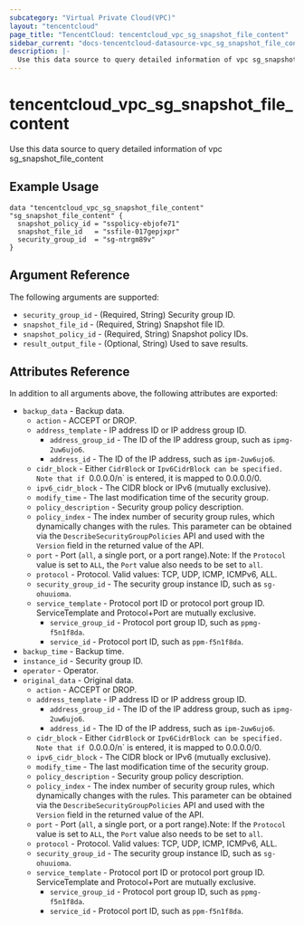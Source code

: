 ```yaml
---
subcategory: "Virtual Private Cloud(VPC)"
layout: "tencentcloud"
page_title: "TencentCloud: tencentcloud_vpc_sg_snapshot_file_content"
sidebar_current: "docs-tencentcloud-datasource-vpc_sg_snapshot_file_content"
description: |-
  Use this data source to query detailed information of vpc sg_snapshot_file_content
---
```


# tencentcloud_vpc_sg_snapshot_file_content

Use this data source to query detailed information of vpc sg_snapshot_file_content

## Example Usage

```hcl
data "tencentcloud_vpc_sg_snapshot_file_content" "sg_snapshot_file_content" {
  snapshot_policy_id = "sspolicy-ebjofe71"
  snapshot_file_id   = "ssfile-017gepjxpr"
  security_group_id  = "sg-ntrgm89v"
}
```

## Argument Reference

The following arguments are supported:

* `security_group_id` - (Required, String) Security group ID.
* `snapshot_file_id` - (Required, String) Snapshot file ID.
* `snapshot_policy_id` - (Required, String) Snapshot policy IDs.
* `result_output_file` - (Optional, String) Used to save results.

## Attributes Reference

In addition to all arguments above, the following attributes are exported:

* `backup_data` - Backup data.
  * `action` - ACCEPT or DROP.
  * `address_template` - IP address ID or IP address group ID.
    * `address_group_id` - The ID of the IP address group, such as `ipmg-2uw6ujo6`.
    * `address_id` - The ID of the IP address, such as `ipm-2uw6ujo6`.
  * `cidr_block` - Either `CidrBlock` or `Ipv6CidrBlock can be specified. Note that if `0.0.0.0/n` is entered, it is mapped to 0.0.0.0/0.
  * `ipv6_cidr_block` - The CIDR block or IPv6 (mutually exclusive).
  * `modify_time` - The last modification time of the security group.
  * `policy_description` - Security group policy description.
  * `policy_index` - The index number of security group rules, which dynamically changes with the rules. This parameter can be obtained via the `DescribeSecurityGroupPolicies` API and used with the `Version` field in the returned value of the API.
  * `port` - Port (`all`, a single port, or a port range).Note: If the `Protocol` value is set to `ALL`, the `Port` value also needs to be set to `all`.
  * `protocol` - Protocol. Valid values: TCP, UDP, ICMP, ICMPv6, ALL.
  * `security_group_id` - The security group instance ID, such as `sg-ohuuioma`.
  * `service_template` - Protocol port ID or protocol port group ID. ServiceTemplate and Protocol+Port are mutually exclusive.
    * `service_group_id` - Protocol port group ID, such as `ppmg-f5n1f8da`.
    * `service_id` - Protocol port ID, such as `ppm-f5n1f8da`.
* `backup_time` - Backup time.
* `instance_id` - Security group ID.
* `operator` - Operator.
* `original_data` - Original data.
  * `action` - ACCEPT or DROP.
  * `address_template` - IP address ID or IP address group ID.
    * `address_group_id` - The ID of the IP address group, such as `ipmg-2uw6ujo6`.
    * `address_id` - The ID of the IP address, such as `ipm-2uw6ujo6`.
  * `cidr_block` - Either `CidrBlock` or `Ipv6CidrBlock can be specified. Note that if `0.0.0.0/n` is entered, it is mapped to 0.0.0.0/0.
  * `ipv6_cidr_block` - The CIDR block or IPv6 (mutually exclusive).
  * `modify_time` - The last modification time of the security group.
  * `policy_description` - Security group policy description.
  * `policy_index` - The index number of security group rules, which dynamically changes with the rules. This parameter can be obtained via the `DescribeSecurityGroupPolicies` API and used with the `Version` field in the returned value of the API.
  * `port` - Port (`all`, a single port, or a port range).Note: If the `Protocol` value is set to `ALL`, the `Port` value also needs to be set to `all`.
  * `protocol` - Protocol. Valid values: TCP, UDP, ICMP, ICMPv6, ALL.
  * `security_group_id` - The security group instance ID, such as `sg-ohuuioma`.
  * `service_template` - Protocol port ID or protocol port group ID. ServiceTemplate and Protocol+Port are mutually exclusive.
    * `service_group_id` - Protocol port group ID, such as `ppmg-f5n1f8da`.
    * `service_id` - Protocol port ID, such as `ppm-f5n1f8da`.


